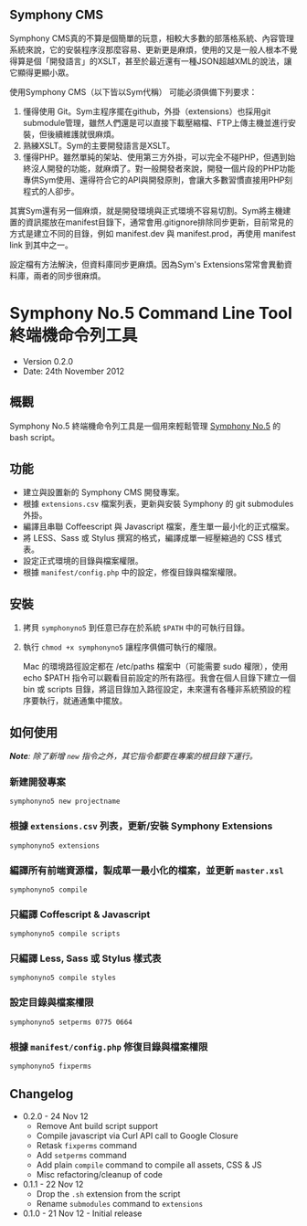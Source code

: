 ## Symphony CMS

Symphony CMS真的不算是個簡單的玩意，相較大多數的部落格系統、內容管理系統來說，它的安裝程序沒那麼容易、更新更是麻煩，使用的又是一般人根本不覺得算是個「開發語言」的XSLT，甚至於最近還有一種JSON超越XML的說法，讓它顯得更顯小眾。

使用Symphony CMS（以下皆以Sym代稱） 可能必須俱備下列要求：

1. 懂得使用 Git。Sym主程序擺在github，外掛（extensions）也採用git submodule管理，雖然人們還是可以直接下載壓縮檔、FTP上傳主機並進行安裝，但後續維護就很麻煩。
2. 熟練XSLT。Sym的主要開發語言是XSLT。
3. 懂得PHP。雖然單純的架站、使用第三方外掛，可以完全不碰PHP，但遇到始終沒人開發的功能，就麻煩了。對一般開發者來說，開發一個片段的PHP功能專供Sym使用、還得符合它的API與開發原則，會讓大多數習慣直接用PHP刻程式的人卻步。

其實Sym還有另一個麻煩，就是開發環境與正式環境不容易切割。Sym將主機建置的資訊擺放在manifest目錄下，通常會用.gitignore排除同步更新，目前常見的方式是建立不同的目錄，例如 manifest.dev 與 manifest.prod，再使用 manifest link 到其中之一。

設定檔有方法解決，但資料庫同步更麻煩。因為Sym's Extensions常常會異動資料庫，兩者的同步很麻煩。

# Symphony No.5 Command Line Tool 終端機命令列工具

* Version 0.2.0
* Date: 24th November 2012

## 概觀

Symphony No.5 終端機命令列工具是一個用來輕鬆管理 [Symphony No.5](http://github.com/firegoby/symphonyno5.git) 的 bash script。

## 功能

* 建立與設置新的 Symphony CMS 開發專案。
* 根據 `extensions.csv` 檔案列表，更新與安裝 Symphony 的 git submodules 外掛。
* 編譯且串聯 Coffeescript 與 Javascript 檔案，產生單一最小化的正式檔案。
* 將 LESS、Sass 或 Stylus 撰寫的格式，編譯成單一經壓縮過的 CSS 樣式表。
* 設定正式環境的目錄與檔案權限。
* 根據 `manifest/config.php` 中的設定，修復目錄與檔案權限。

## 安裝

1. 拷貝 `symphonyno5` 到任意已存在於系統 `$PATH` 中的可執行目錄。
2. 執行 `chmod +x symphonyno5` 讓程序俱備可執行的權限。

	Mac 的環境路徑設定都在 /etc/paths 檔案中（可能需要 sudo 權限），使用 echo $PATH 指令可以觀看目前設定的所有路徑。我會在個人目錄下建立一個 bin 或 scripts 目錄，將這目錄加入路徑設定，未來還有各種非系統預設的程序要執行，就通通集中擺放。

## 如何使用

***Note**: 除了新增 `new` 指令之外，其它指令都要在專案的根目錄下運行。*

### 新建開發專案

    symphonyno5 new projectname

### 根據 `extensions.csv` 列表，更新/安裝 Symphony Extensions 

    symphonyno5 extensions

### 編譯所有前端資源檔，製成單一最小化的檔案，並更新 `master.xsl`

    symphonyno5 compile

### 只編譯 Coffescript & Javascript

    symphonyno5 compile scripts

### 只編譯 Less, Sass 或 Stylus 樣式表

    symphonyno5 compile styles

### 設定目錄與檔案權限

    symphonyno5 setperms 0775 0664

### 根據 `manifest/config.php` 修復目錄與檔案權限

    symphonyno5 fixperms

## Changelog

* 0.2.0 - 24 Nov 12
  * Remove Ant build script support
  * Compile javascript via Curl API call to Google Closure
  * Retask `fixperms` command
  * Add `setperms` command
  * Add plain `compile` command to compile all assets, CSS & JS
  * Misc refactoring/cleanup of code
* 0.1.1 - 22 Nov 12 
  * Drop the `.sh` extension from the script
  * Rename `submodules` command to `extensions`
* 0.1.0 - 21 Nov 12 - Initial release